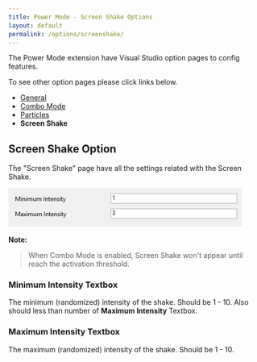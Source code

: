 ```yaml
---
title: Power Mode - Screen Shake Options
layout: default
permalink: /options/screenshake/
---
```


The Power Mode extension have Visual Studio option pages to config features.

To see other option pages please click links below.
* [General](../general)
* [Combo Mode](../combomode)
* [Particles](../particles)
* **Screen Shake**

## Screen Shake Option

The "Screen Shake" page have all the settings related with the Screen Shake.

![Screen Shake Option Pages](../images/option-screenshake.jpg)

**Note:**

> When Combo Mode is enabled, Screen Shake won't appear until reach the activation threshold.

### **Minimum Intensity** Textbox

The minimum (randomized) intensity of the shake. Should be 1 - 10. Also should less than number of **Maximum Intensity** Textbox.

### **Maximum Intensity** Textbox

The maximum (randomized) intensity of the shake. Should be 1 - 10.
